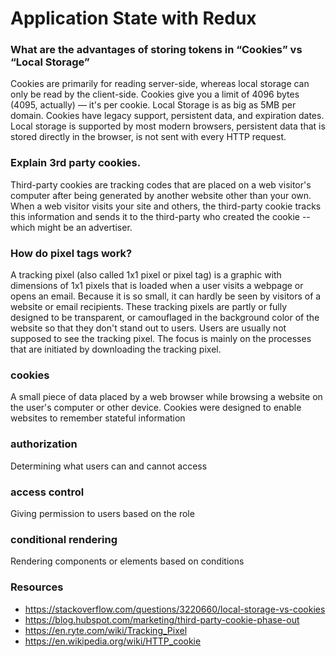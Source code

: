 # Application State with Redux

### What are the advantages of storing tokens in “Cookies” vs “Local Storage”
Cookies are primarily for reading server-side, whereas local storage can only be read by the client-side. Cookies give you a limit of 4096 bytes (4095, actually) — it's per cookie. 
Local Storage is as big as 5MB per domain. Cookies have legacy support, persistent data, and expiration dates. Local storage is supported by most modern browsers, persistent data
 that is stored directly in the browser, is not sent with every HTTP request.
 
### Explain 3rd party cookies.
Third-party cookies are tracking codes that are placed on a web visitor's computer after being generated by another website other than your own. When a web visitor visits your 
site and others, the third-party cookie tracks this information and sends it to the third-party who created the cookie -- which might be an advertiser.

### How do pixel tags work?
A tracking pixel (also called 1x1 pixel or pixel tag) is a graphic with dimensions of 1x1 pixels that is loaded when a user visits a webpage or opens an email. Because it is so 
small, it can hardly be seen by visitors of a website or email recipients. These tracking pixels are partly or fully designed to be transparent, or camouflaged in the 
background color of the website so that they don't stand out to users. Users are usually not supposed to see the tracking pixel. The focus is mainly on the processes 
that are initiated by downloading the tracking pixel.

### cookies
A small piece of data placed by a web browser while browsing a website on the user's computer or other device. Cookies were designed to enable websites to remember stateful information
### authorization
Determining what users can and cannot access
### access control
Giving permission to users based on the role
### conditional rendering
Rendering components or elements based on conditions


### Resources
- https://stackoverflow.com/questions/3220660/local-storage-vs-cookies
- https://blog.hubspot.com/marketing/third-party-cookie-phase-out
- https://en.ryte.com/wiki/Tracking_Pixel
- https://en.wikipedia.org/wiki/HTTP_cookie
